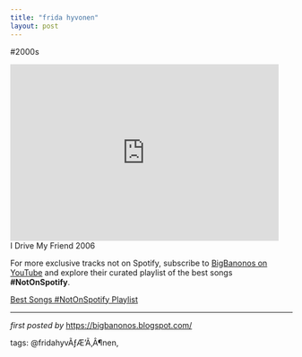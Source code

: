 ```yaml
---
title: "frida hyvonen"
layout: post
---
```

#2000s <br />
<iframe allowfullscreen="" frameborder="0" height="315" src="https://www.youtube.com/embed/Z2-riN2PFVI?list=PLtuNtuTatqI2aosjtOrSOx5Hg80ChKkRb" width="95%"></iframe><br />
I Drive My Friend 2006

<!--Subscribe and Playlist Links-->
<div>
    <p>For more exclusive tracks not on Spotify, subscribe to <a href="https://www.youtube.com/@BigBanonos" target="_blank">BigBanonos on YouTube</a> and explore their curated playlist of the best songs <strong>#NotOnSpotify</strong>.</p>
    <p><a href="https://www.youtube.com/playlist?list=PLtuNtuTatqI0kFahUCbtbfenC_ET5O_tr" target="_blank">Best Songs #NotOnSpotify Playlist<br /></a></p></div>

<hr />

<p><em>first posted by</em> <a href="https://bigbanonos.blogspot.com/" rel="noopener" target="_new">https://bigbanonos.blogspot.com/</a></p>

<p>tags: @fridahyvÃƒÆ’Ã‚Â¶nen,</p>
